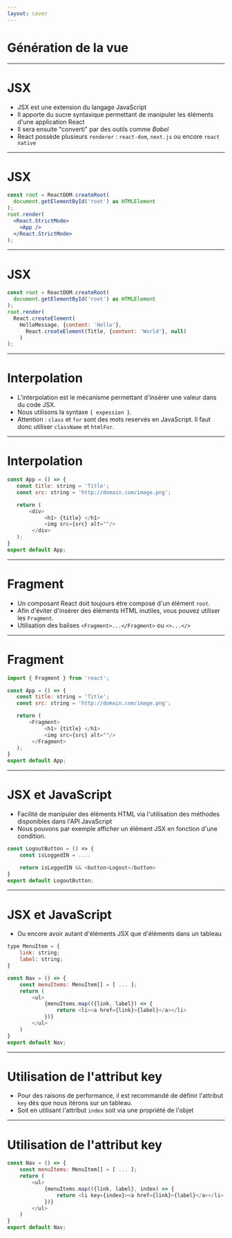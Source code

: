 ```yaml
---
layout: cover
---
```


# Génération de la vue

---

# JSX

* JSX est une extension du langage JavaScript
* Il apporte du sucre syntaxique permettant de manipuler les éléments d'une application React
* Il sera ensuite "converti" par des outils comme *Babel*
* React possède plusieurs `renderer` : `react-dom`, `next.js` ou encore `react native`

---

# JSX

```jsx
const root = ReactDOM.createRoot(
  document.getElementById('root') as HTMLElement
);
root.render(
  <React.StrictMode>
    <App />
  </React.StrictMode>
);
```

---

# JSX

```jsx
const root = ReactDOM.createRoot(
  document.getElementById('root') as HTMLElement
);
root.render(
  React.createElement(
    HelloMessage, {content: 'Hello'},
      React.createElement(Title, {content: 'World'}, null)
    )
);
```

---

# Interpolation

* L'interpolation est le mécanisme permettant d'insérer une valeur dans du code JSX.
* Nous utilisons la syntaxe `{ expession }`.
* Attention : `class` et `for` sont des mots reservés en JavaScript. Il faut donc utiliser `className` et `htmlFor`.

---

# Interpolation

```javascript
const App = () => {
   const title: string = 'Title';
   const src: string = 'http://domain.com/image.png';

   return (
       <div>
            <h1> {title} </h1>
            <img src={src} alt=""/>
        </div>
   );
}
export default App;
```

---

# Fragment

* Un composant React doit toujours étre composé d'un élément `root`.
* Afin d'éviter d'insérer des éléments HTML inutiles, vous pouvez utiliser les `Fragment`.
* Utilisation des balises `<Fragment>...</Fragment>` ou `<>...</>`

---

# Fragment

```javascript
import { Fragment } from 'react';

const App = () => {
   const title: string = 'Title';
   const src: string = 'http://domain.com/image.png';

   return (
       <Fragment>
            <h1> {title} </h1>
            <img src={src} alt=""/>
        </Fragment>
   );
}
export default App;
```

---

# JSX et JavaScript

* Facilité de manipuler des éléments HTML via l'utilisation des méthodes disponibles dans l'API JavaScript
* Nous pouvons par exemple afficher un élément JSX en fonction d'une condition.

```javascript
const LogoutButton = () => {
    const isLoggedIN = ....

    return isLoggedIN && <button>Logout</button>
}
export default LogoutButton;
```

---

# JSX et JavaScript

* Ou encore avoir autant d'éléments JSX que d'éléments dans un tableau

```javascript
type MenuItem = {
    link: string;
    label: string;
}

const Nav = () => {
    const menuItems: MenuItem[] = [ ... ];
    return (
        <ul>
            {menuItems.map(({link, label}) => {
                return <li><a href={link}>{label}</a></li>
            })}
        </ul>
    )
}
export default Nav;
```

---

# Utilisation de l'attribut key

* Pour des raisons de performance, il est recommandé de définir l'attribut `key` dès que nous itérons sur un tableau.
* Soit en utilisant l'attribut `index` soit via une propriété de l'objet

---

# Utilisation de l'attribut key

```javascript
const Nav = () => {
    const menuItems: MenuItem[] = [ ... ];
    return (
        <ul>
            {menuItems.map(({link, label}, index) => {
                return <li key={index}><a href={link}>{label}</a></li>
            })}
        </ul>
    )
}
export default Nav;
```
